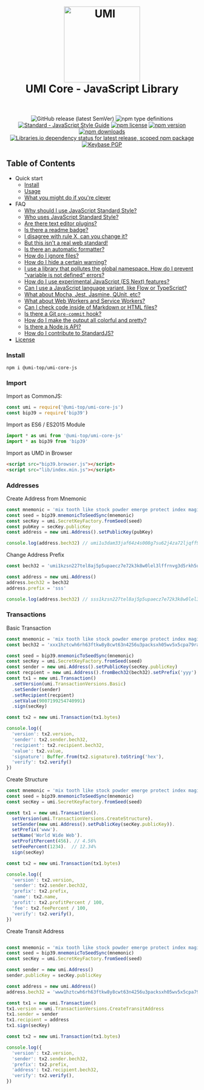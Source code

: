 <h1 align="center">
  <a href="https://umi.top"><img src="file:/Users/axel/umi/umi-core-js/logo.svg" alt="UMI" width="200"></a>
  <br>
  UMI Core - JavaScript Library
  <br>
  <br>
</h1>

<p align="center">
  <img alt="GitHub release (latest SemVer)" src="https://img.shields.io/github/v/release/umi-top/umi-core-js.svg">
  <!--a href="https://travis-ci.org/umi-top/umi-core-js"><img src="https://img.shields.io/travis/umi-top/umi-core-js/master.svg" alt="travis"></a-->
  <img alt="npm type definitions" src="https://img.shields.io/npm/types/@umi-top/umi-core-js">
  <a href="https://standardjs.com"><img src="https://img.shields.io/badge/code_style-standard-brightgreen.svg" alt="Standard - JavaScript Style Guide"></a>
  <a href="https://www.npmjs.com/package/@umi-top/umi-core-js"><img src="https://img.shields.io/npm/l/@umi-top/umi-core-js.svg" alt="npm license"></a>
  <a href="https://www.npmjs.com/package/@umi-top/umi-core-js"><img src="https://img.shields.io/npm/v/@umi-top/umi-core-js.svg" alt="npm version"></a>
  <a href="https://www.npmjs.com/package/@umi-top/umi-core-js"><img src="https://img.shields.io/npm/dm/@umi-top/umi-core-js.svg" alt="npm downloads"></a>
  <a href="https://www.npmjs.com/package/@umi-top/umi-core-js"><img src="https://img.shields.io/librariesio/release/npm/@umi-top/umi-core-js.svg" alt="Libraries.io dependency status for latest release, scoped npm package"></a>
  <a href="https://keybase.io/umitop"><img alt="Keybase PGP" src="https://img.shields.io/keybase/pgp/umitop.svg"></a>
</p>


## Table of Contents
- Quick start
  - [Install](#install)
  - [Usage](#usage)
  - [What you might do if you're clever](#what-you-might-do-if-youre-clever)
- FAQ
  - [Why should I use JavaScript Standard Style?](#why-should-i-use-javascript-standard-style)
  - [Who uses JavaScript Standard Style?](#who-uses-javascript-standard-style)
  - [Are there text editor plugins?](#are-there-text-editor-plugins)
  - [Is there a readme badge?](#is-there-a-readme-badge)
  - [I disagree with rule X, can you change it?](#i-disagree-with-rule-x-can-you-change-it)
  - [But this isn't a real web standard!](#but-this-isnt-a-real-web-standard)
  - [Is there an automatic formatter?](#is-there-an-automatic-formatter)
  - [How do I ignore files?](#how-do-i-ignore-files)
  - [How do I hide a certain warning?](#how-do-i-hide-a-certain-warning)
  - [I use a library that pollutes the global namespace. How do I prevent "variable is not defined" errors?](#i-use-a-library-that-pollutes-the-global-namespace-how-do-i-prevent-variable-is-not-defined-errors)
  - [How do I use experimental JavaScript (ES Next) features?](#how-do-i-use-experimental-javascript-es-next-features)
  - [Can I use a JavaScript language variant, like Flow or TypeScript?](#can-i-use-a-javascript-language-variant-like-flow-or-typescript)
  - [What about Mocha, Jest, Jasmine, QUnit, etc?](#what-about-mocha-jest-jasmine-qunit-etc)
  - [What about Web Workers and Service Workers?](#what-about-web-workers-and-service-workers)
  - [Can I check code inside of Markdown or HTML files?](#can-i-check-code-inside-of-markdown-or-html-files)
  - [Is there a Git `pre-commit` hook?](#is-there-a-git-pre-commit-hook)
  - [How do I make the output all colorful and pretty?](#how-do-i-make-the-output-all-colorful-and-pretty)
  - [Is there a Node.js API?](#is-there-a-nodejs-api)
  - [How do I contribute to StandardJS?](#how-do-i-contribute-to-standardjs)
- [License](#license)

### Install

    npm i @umi-top/umi-core-js

### Import
Import as CommonJS:
```javascript
const umi = require('@umi-top/umi-core-js')
const bip39 = require('bip39')
```
Import as ES6 / ES2015 Module
```javascript
import * as umi from '@umi-top/umi-core-js'
import * as bip39 from 'bip39'
```

Import as UMD in Browser
```html
<script src="bip39.browser.js"></script>
<script src="lib/index.min.js"></script>
```

### Addresses
Create Address from Mnemonic
```javascript
const mnemonic = 'mix tooth like stock powder emerge protect index magic'
const seed = bip39.mnemonicToSeedSync(mnemonic)
const secKey = umi.SecretKeyFactory.fromSeed(seed)
const pubKey = secKey.publicKey
const address = new umi.Address().setPublicKey(pubKey)

console.log(address.bech32) // umi1u3dam33jaf64z4s008g7su62j4za72ljqff9dthsataq8k806nfsgrhdhg

```
Change Address Prefix
```javascript
const bech32 = 'umi1kzsn227tel8aj5p5upaecz7e72k3k8w0lel3lffrnvg3d5rkh5uq3a8598'

const address = new umi.Address()
address.bech32 = bech32
address.prefix = 'sss'

console.log(address.bech32) // sss1kzsn227tel8aj5p5upaecz7e72k3k8w0lel3lffrnvg3d5rkh5uqv9z0az
```

### Transactions
Basic Transaction
```javascript
const mnemonic = 'mix tooth like stock powder emerge protect index magic'
const bech32 = 'xxx1hztcwh6rh63ftkw8y8cwt63n4256u3packsxh05wv5x5cpa79raqyf98d5'

const seed = bip39.mnemonicToSeedSync(mnemonic)
const secKey = umi.SecretKeyFactory.fromSeed(seed)
const sender = new umi.Address().setPublicKey(secKey.publicKey)
const recpient = new umi.Address().fromBech32(bech32).setPrefix('yyy')
const tx1 = new umi.Transaction()
  .setVersion(umi.TransactionVersions.Basic)
  .setSender(sender)
  .setRecipient(recpient)
  .setValue(9007199254740991)
  .sign(secKey)

const tx2 = new umi.Transaction(tx1.bytes)

console.log({
  'version': tx2.version,
  'sender': tx2.sender.bech32,
  'recipient': tx2.recipient.bech32,
  'value': tx2.value,
  'signature': Buffer.from(tx2.signature).toString('hex'),
  'verify': tx2.verify()
})
```
Create Structure
```javascript
const mnemonic = 'mix tooth like stock powder emerge protect index magic'
const seed = bip39.mnemonicToSeedSync(mnemonic)
const secKey = umi.SecretKeyFactory.fromSeed(seed)

const tx1 = new umi.Transaction().
  setVersion(umi.TransactionVersions.CreateStructure).
  setSender(new umi.Address().setPublicKey(secKey.publicKey)).
  setPrefix('www').
  setName('World Wide Web').
  setProfitPercent(456). // 4.56%
  setFeePercent(1234).  // 12.34%
  sign(secKey)

const tx2 = new umi.Transaction(tx1.bytes)

console.log({
  'version': tx2.version,
  'sender': tx2.sender.bech32,
  'prefix': tx2.prefix,
  'name': tx2.name,
  'profit': tx2.profitPercent / 100,
  'fee': tx2.feePercent / 100,
  'verify': tx2.verify(),
})
```
Create Transit Address
```javascript

const mnemonic = 'mix tooth like stock powder emerge protect index magic'
const seed = bip39.mnemonicToSeedSync(mnemonic)
const secKey = umi.SecretKeyFactory.fromSeed(seed)

const sender = new umi.Address()
sender.publicKey = secKey.publicKey

const address = new umi.Address()
address.bech32 = 'www1hztcwh6rh63ftkw8y8cwt63n4256u3packsxh05wv5x5cpa79raq9g5cvs'

const tx1 = new umi.Transaction()
tx1.version = umi.TransactionVersions.CreateTransitAddress
tx1.sender = sender
tx1.recipient = address
tx1.sign(secKey)

const tx2 = new umi.Transaction(tx1.bytes)

console.log({
  'version': tx2.version,
  'sender': tx2.sender.bech32,
  'prefix': tx2.prefix,
  'address': tx2.recipient.bech32,
  'verify': tx2.verify(),
})
```
